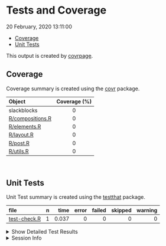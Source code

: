 Tests and Coverage
================
20 February, 2020 13:11:00

  - [Coverage](#coverage)
  - [Unit Tests](#unit-tests)

This output is created by
[covrpage](https://github.com/metrumresearchgroup/covrpage).

## Coverage

Coverage summary is created using the
[covr](https://github.com/r-lib/covr) package.

| Object                                  | Coverage (%) |
| :-------------------------------------- | :----------: |
| slackblocks                             |      0       |
| [R/compositions.R](../R/compositions.R) |      0       |
| [R/elements.R](../R/elements.R)         |      0       |
| [R/layout.R](../R/layout.R)             |      0       |
| [R/post.R](../R/post.R)                 |      0       |
| [R/utils.R](../R/utils.R)               |      0       |

<br>

## Unit Tests

Unit Test summary is created using the
[testthat](https://github.com/r-lib/testthat) package.

| file                                  | n |  time | error | failed | skipped | warning |
| :------------------------------------ | -: | ----: | ----: | -----: | ------: | ------: |
| [test-check.R](testthat/test-check.R) | 1 | 0.037 |     0 |      0 |       0 |       0 |

<details closed>

<summary> Show Detailed Test Results </summary>

| file                                     | context | test                 | status | n |  time |
| :--------------------------------------- | :------ | :------------------- | :----- | -: | ----: |
| [test-check.R](testthat/test-check.R#L2) | check   | multiplication works | PASS   | 1 | 0.037 |

</details>

<details>

<summary> Session Info </summary>

| Field    | Value                               |                                                                                                                                                                                                                                                                     |
| :------- | :---------------------------------- | ------------------------------------------------------------------------------------------------------------------------------------------------------------------------------------------------------------------------------------------------------------------- |
| Version  | R version 3.6.2 (2019-12-12)        |                                                                                                                                                                                                                                                                     |
| Platform | x86\_64-apple-darwin15.6.0 (64-bit) | <a href="https://github.com/yonicd/slackblocks/commit/bd83e06f414bfcb365e94742983a2eef1b663668/checks" target="_blank"><span title="Built on Github Actions">![](https://github.com/metrumresearchgroup/covrpage/blob/actions/inst/logo/gh.png?raw=true)</span></a> |
| Running  | macOS Catalina 10.15.3              |                                                                                                                                                                                                                                                                     |
| Language | en\_US                              |                                                                                                                                                                                                                                                                     |
| Timezone | UTC                                 |                                                                                                                                                                                                                                                                     |

| Package  | Version |
| :------- | :------ |
| testthat | 2.3.1   |
| covr     | 3.4.0   |
| covrpage | 0.0.71  |

</details>

<!--- Final Status : pass --->
